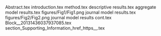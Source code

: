 Abstract.tex
introduction.tex
method.tex
descriptive results.tex
aggregate model results.tex
figures/Fig1/Fig1.png
journal model results.tex
figures/Fig2/Fig2.png
journal model results cont.tex
Block__20131436037937085.tex
section_Supporting_Information_href_https__.tex
